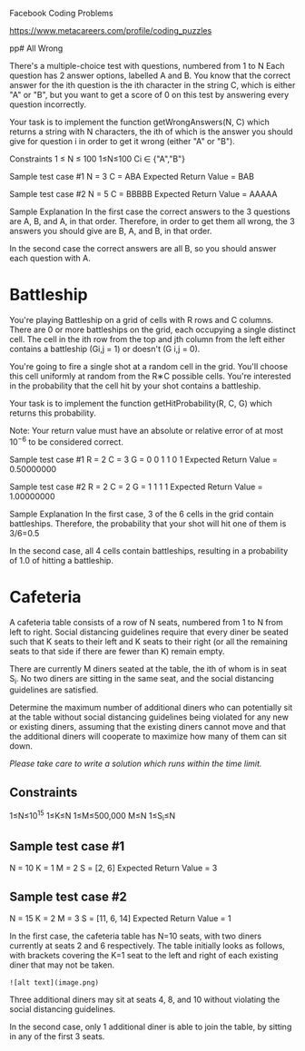 Facebook Coding Problems

https://www.metacareers.com/profile/coding_puzzles

pp# All Wrong

There's a multiple-choice test with questions, numbered from 1 to N
Each question has 2 answer options, labelled A and B. You know that the correct answer for the
ith question is the ith character in the string C, which is either "A" or "B", but you want to get a score of 0 on this test by answering every question incorrectly.

Your task is to implement the function getWrongAnswers(N, C) which returns a string with N characters, the ith of which is the answer you should give for question i in order to get it wrong (either "A" or "B").

Constraints
1 ≤ N ≤ 100
1≤N≤100
Ci ∈ {"A","B"}

Sample test case #1
N = 3
C = ABA
Expected Return Value = BAB

Sample test case #2
N = 5
C = BBBBB
Expected Return Value = AAAAA

Sample Explanation
In the first case the correct answers to the 3 questions are A, B, and A, in that order. Therefore, in order to get them all wrong, the 3 answers you should give are B, A, and B, in that order.

In the second case the correct answers are all B, so you should answer each question with A.

# Battleship

You're playing Battleship on a grid of cells with R rows and C columns.
There are 0 or more battleships on the grid, each occupying a single distinct cell.
The cell in the ith row from the top and jth column from the left either contains a battleship (Gi,j = 1) or doesn't (G i,j = 0).

You're going to fire a single shot at a random cell in the grid. You'll choose this cell uniformly at random from the R∗C possible cells.
You're interested in the probability that the cell hit by your shot contains a battleship.

Your task is to implement the function getHitProbability(R, C, G) which returns this probability.

Note: Your return value must have an absolute or relative error of at most
10<sup>−6</sup> to be considered correct.

Sample test case #1
R = 2
C = 3
G = 0 0 1
1 0 1
Expected Return Value = 0.50000000

Sample test case #2
R = 2
C = 2
G = 1 1
1 1
Expected Return Value = 1.00000000

Sample Explanation
In the first case, 3 of the 6 cells in the grid contain battleships. Therefore, the probability that your shot will hit one of them is 3/6=0.5

In the second case, all 4 cells contain battleships, resulting in a probability of 1.0 of hitting a battleship.

# Cafeteria

A cafeteria table consists of a row of N seats, numbered from 1 to N from left to right.
Social distancing guidelines require that every diner be seated such that K seats to their left and K seats to their right (or all the remaining seats to that side if there are fewer than K) remain empty.

There are currently M diners seated at the table, the ith of whom is in seat S<sub>i</sub>​.
No two diners are sitting in the same seat, and the social distancing guidelines are satisfied.

Determine the maximum number of additional diners who can potentially sit at the table without social distancing guidelines being violated for any new or existing diners, assuming that the existing diners cannot move and that the additional diners will cooperate to maximize how many of them can sit down.

_Please take care to write a solution which runs within the time limit._

## Constraints

1≤N≤10<sup>15</sup>
1≤K≤N
1≤M≤500,000
M≤N
1≤S<sub>i</sub>≤N

## Sample test case #1

N = 10
K = 1
M = 2
S = [2, 6]
Expected Return Value = 3

## Sample test case #2

N = 15
K = 2
M = 3
S = [11, 6, 14]
Expected Return Value = 1

In the first case, the cafeteria table has N=10 seats, with two diners currently at seats 2 and 6 respectively.
The table initially looks as follows, with brackets covering the K=1 seat to the left and right of each existing diner that may not be taken.

    ![alt text](image.png)

Three additional diners may sit at seats 4, 8, and 10 without violating the social distancing guidelines.

In the second case, only 1 additional diner is able to join the table, by sitting in any of the first 3 seats.
